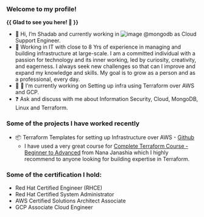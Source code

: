 ### Welcome to my profile! 

**{{ **Glad to see you here!** 👋 }}**

- 👋 Hi, I’m Shadab and currently working in  ![image](https://user-images.githubusercontent.com/95958804/210145970-22b51027-99d1-42db-b758-aa1a336967c0.png)
 @mongodb as Cloud Support Engineer.
- 🔭 Working in IT with close to 8 Yrs of experience in managing and building infrastructure at large-scale. I am a committed individual with a passion for technology and its inner working, led by curiosity, creativity, and eagerness. I always seek new challenges so that can I improve and expand my knowledge and skills. My goal is to grow as a person and as a professional, every day.
- 👀 🌱 I’m currently working on Setting up infra using Terraform over AWS and GCP.
- ❓ Ask and discuss with me about Information Security, Cloud, MongoDB, Linux and Terraform.


### Some of the projects I have worked recently

- 📦 Terraform Templates for setting up Infrastructure over AWS - [Github](https://github.com/demoaccountgit/my-projects.git)
   - I have used a very great course for [Complete Terraform Course - Beginner to Advanced](https://www.udemy.com/course/complete-terraform-course-beginner-to-advanced/) from Nana Janashia which I highly recommend to anyone looking for building expertise in Terraform.
   
### Some of the certification I hold:

- Red Hat Certified Engineer (RHCE)
- Red Hat Certified System Administrator
- AWS Certified Solutions Architect Associate
- GCP Associate Cloud Engineer
